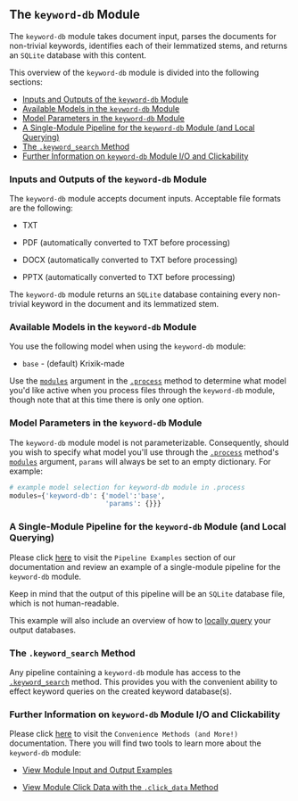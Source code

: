 ## The `keyword-db` Module

The `keyword-db` module takes document input, parses the documents for non-trivial keywords, identifies each of their lemmatized stems, and returns an `SQLite` database with this content.

This overview of the `keyword-db` module is divided into the following sections:

- [Inputs and Outputs of the `keyword-db` Module](#inputs-and-outputs-of-the-keyword-db-module)
- [Available Models in the `keyword-db` Module](#available-models-in-the-keyword-db-module)
- [Model Parameters in the `keyword-db` Module](#model-parameters-in-the-keyword-db-module)
- [A Single-Module Pipeline for the `keyword-db` Module (and Local Querying)](#a-single-module-pipeline-for-the-keyword-db-module-(and-local-querying))
- [The `.keyword_search` Method](#the-.keyword_search-method)
- [Further Information on `keyword-db` Module I/O and Clickability](#further-information-on-keyword-db-module-i/o-and-clickability)

### Inputs and Outputs of the `keyword-db` Module

The `keyword-db` module accepts document inputs. Acceptable file formats are the following:

- TXT

- PDF (automatically converted to TXT before processing)

- DOCX (automatically converted to TXT before processing)

- PPTX (automatically converted to TXT before processing)

The `keyword-db` module returns an `SQLite` database containing every non-trivial keyword in the document and its lemmatized stem.

### Available Models in the `keyword-db` Module

You use the following model when using the `keyword-db` module:

- `base` - (default) Krixik-made

Use the [`modules`](../../system/parameters_processing_files_through_pipelines/process_method.md#selecting-models-via-the-modules-argument) argument in the [`.process`](../../system/parameters_processing_files_through_pipelines/process_method.md) method to determine what model you'd like active when you process files through the `keyword-db` module, though note that at this time there is only one option.

### Model Parameters in the `keyword-db` Module

The `keyword-db` module model is not parameterizable. Consequently, should you wish to specify what model you'll use through the [`.process`](../../system/parameters_processing_files_through_pipelines/process_method.md) method's [`modules`](../../system/parameters_processing_files_through_pipelines/process_method.md#selecting-models-via-the-modules-argument) argument, `params` will always be set to an empty dictionary. For example:

```python
# example model selection for keyword-db module in .process
modules={'keyword-db': {'model':'base',
                        'params': {}}}
```

### A Single-Module Pipeline for the `keyword-db` Module (and Local Querying)

Please click [here](../../examples/single_module_pipelines/single_keyword-db.md) to visit the `Pipeline Examples` section of our documentation and review an example of a single-module pipeline for the `keyword-db` module.

Keep in mind that the output of this pipeline will be an `SQLite` database file, which is not human-readable.

This example will also include an overview of how to [locally query](../../examples/single_module_pipelines/single_keyword-db.md#querying-output-databases-locally) your output databases.

### The `.keyword_search` Method

Any pipeline containing a `keyword-db` module has access to the [`.keyword_search`](../../system/search_methods/keyword_search_method.md) method. This provides you with the convenient ability to effect keyword queries on the created keyword database(s).

### Further Information on `keyword-db` Module I/O and Clickability

Please click [here](../../system/convenience_methods/convenience_methods.md) to visit the `Convenience Methods (and More!)` documentation. There you will find two tools to learn more about the `keyword-db` module:

- [View Module Input and Output Examples](../../system/convenience_methods/convenience_methods.md#view-module-input-and-output-examples)

- [View Module Click Data with the `.click_data` Method](../../system/convenience_methods/convenience_methods.md#view-module-click-data-with-the-.click_data-method)
